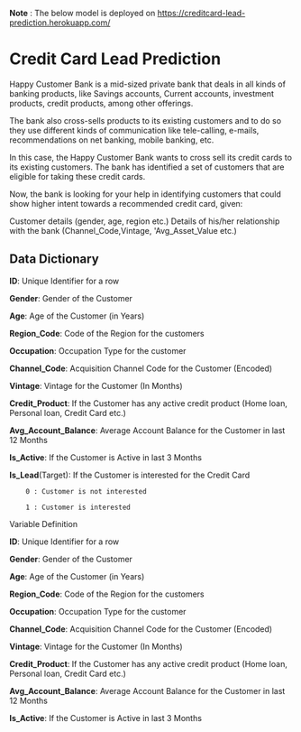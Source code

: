 **Note** : The below model is deployed on https://creditcard-lead-prediction.herokuapp.com/

# Credit Card Lead Prediction
Happy Customer Bank is a mid-sized private bank that deals in all kinds of banking products, like Savings accounts, Current accounts, investment products, credit products, among other offerings.



The bank also cross-sells products to its existing customers and to do so they use different kinds of communication like tele-calling, e-mails, recommendations on net banking, mobile banking, etc. 



In this case, the Happy Customer Bank wants to cross sell its credit cards to its existing customers. The bank has identified a set of customers that are eligible for taking these credit cards.



Now, the bank is looking for your help in identifying customers that could show higher intent towards a recommended credit card, given:

Customer details (gender, age, region etc.)
Details of his/her relationship with the bank (Channel_Code,Vintage, 'Avg_Asset_Value etc.)


## **Data Dictionary**

**ID**: Unique Identifier for a row

**Gender**: Gender of the Customer

**Age**: Age of the Customer (in Years)

**Region_Code**: Code of the Region for the customers

**Occupation**: Occupation Type for the customer

**Channel_Code**: Acquisition Channel Code for the Customer  (Encoded)

**Vintage**: Vintage for the Customer (In Months)

**Credit_Product**: If the Customer has any active credit product (Home loan, Personal loan, Credit Card etc.)

**Avg_Account_Balance**: Average Account Balance for the Customer in last 12 Months

**Is_Active**: If the Customer is Active in last 3 Months

**Is_Lead**(Target): If the Customer is interested for the Credit Card

        0 : Customer is not interested

        1 : Customer is interested


Variable Definition

**ID**: Unique Identifier for a row

**Gender**: Gender of the Customer

**Age**: Age of the Customer (in Years)

**Region_Code**: Code of the Region for the customers

**Occupation**: Occupation Type for the customer

**Channel_Code**: Acquisition Channel Code for the Customer  (Encoded)

**Vintage**: Vintage for the Customer (In Months)

**Credit_Product**: If the Customer has any active credit product (Home loan, Personal loan, Credit Card etc.)

**Avg_Account_Balance**: Average Account Balance for the Customer in last 12 Months

**Is_Active**: If the Customer is Active in last 3 Months
